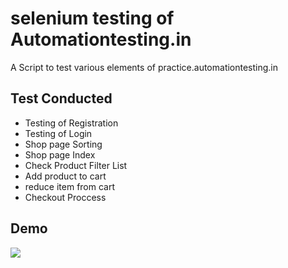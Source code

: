 # selenium testing of Automationtesting.in

A Script to test various elements of practice.automationtesting.in

## Test Conducted

- Testing of Registration
- Testing of Login
- Shop page Sorting
- Shop page Index 
- Check Product Filter List
- Add product to cart
- reduce item from cart
- Checkout Proccess

## Demo
![](https://github.com/RohanArora13/selenium_automationtesting.in_test/blob/master/gif/testdemo.gif)

